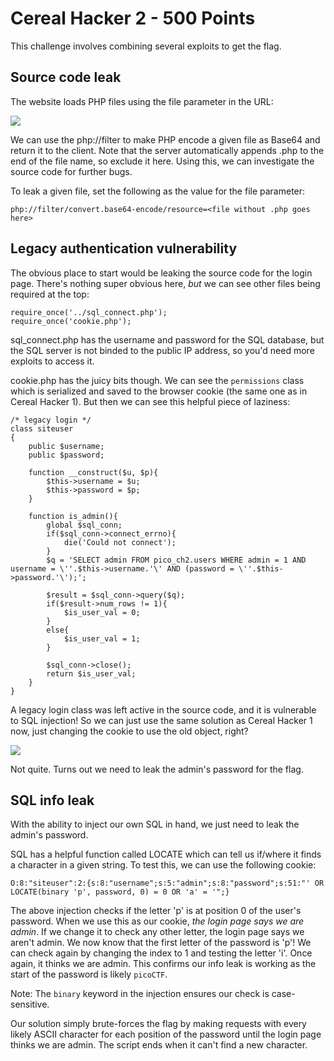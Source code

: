 # Cereal Hacker 2 - 500 Points

This challenge involves combining several exploits to get the flag.

## Source code leak

The website loads PHP files using the file parameter in the URL:

![](https://puu.sh/ErVl0/f526137c03.png)

We can use the php://filter to make PHP encode a given file as Base64 and return it to the client. Note that the server automatically appends .php to the end of the file name, so exclude it here. Using this, we can investigate the source code for further bugs.

To leak a given file, set the following as the value for the file parameter:

```
php://filter/convert.base64-encode/resource=<file without .php goes here>
```

## Legacy authentication vulnerability

The obvious place to start would be leaking the source code for the login page. There's nothing super obvious here, *but* we can see other files being required at the top:

```
require_once('../sql_connect.php');
require_once('cookie.php');
```

sql_connect.php has the username and password for the SQL database, but the SQL server is not binded to the public IP address, so you'd need more exploits to access it.

cookie.php has the juicy bits though. We can see the `permissions` class which is serialized and saved to the browser cookie (the same one as in Cereal Hacker 1). But then we can see this helpful piece of laziness:

```
/* legacy login */
class siteuser
{
	public $username;
	public $password;
	
	function __construct($u, $p){
		$this->username = $u;
		$this->password = $p;
	}

	function is_admin(){
		global $sql_conn;
		if($sql_conn->connect_errno){
			die('Could not connect');
		}
		$q = 'SELECT admin FROM pico_ch2.users WHERE admin = 1 AND username = \''.$this->username.'\' AND (password = \''.$this->password.'\');';
		
		$result = $sql_conn->query($q);
		if($result->num_rows != 1){
			$is_user_val = 0;
		}
		else{
			$is_user_val = 1;
		}
		
		$sql_conn->close();
		return $is_user_val;
	}
}
```

A legacy login class was left active in the source code, and it is vulnerable to SQL injection! So we can just use the same solution as Cereal Hacker 1 now, just changing the cookie to use the old object, right?

![](https://puu.sh/ErVC7/3721bd670d.png)

Not quite. Turns out we need to leak the admin's password for the flag.

## SQL info leak

With the ability to inject our own SQL in hand, we just need to leak the admin's password.

SQL has a helpful function called LOCATE which can tell us if/where it finds a character in a given string. To test this, we can use the following cookie:

`O:8:"siteuser":2:{s:8:"username";s:5:"admin";s:8:"password";s:51:"' OR LOCATE(binary 'p', password, 0) = 0 OR 'a' = '";}`

The above injection checks if the letter 'p' is at position 0 of the user's password. When we use this as our cookie, *the login page says we are admin*. If we change it to check any other letter, the login page says we aren't admin. We now know that the first letter of the password is 'p'! We can check again by changing the index to 1 and testing the letter 'i'. Once again, it thinks we are admin. This confirms our info leak is working as the start of the password is likely `picoCTF`.

Note: The `binary` keyword in the injection ensures our check is case-sensitive.

Our solution simply brute-forces the flag by making requests with every likely ASCII character for each position of the password until the login page thinks we are admin. The script ends when it can't find a new character.